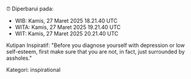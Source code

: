 ⏰ Diperbarui pada:
- WIB: Kamis, 27 Maret 2025 18.21.40 UTC
- WITA: Kamis, 27 Maret 2025 19.21.40 UTC
- WIT: Kamis, 27 Maret 2025 20.21.40 UTC

Kutipan Inspiratif:
"Before you diagnose yourself with depression or low self-esteem, first make sure that you are not, in fact, just surrounded by assholes."


Kategori: inspirational

